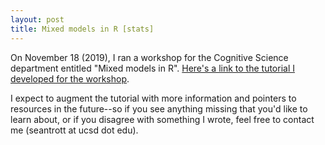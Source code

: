 ```yaml
---
layout: post
title: Mixed models in R [stats]
---
```


On November 18 (2019), I ran a workshop for the Cognitive Science department entitled "Mixed models in R". [Here's a link to the tutorial I developed for the workshop](https://seantrott.github.io/mixed_models_R/).

I expect to augment the tutorial with more information and pointers to resources in the future--so if you see anything missing that you'd like to learn about, or if you disagree with something I wrote, feel free to contact me (seantrott at ucsd dot edu).

